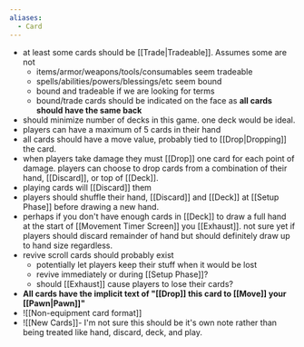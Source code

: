 ```yaml
---
aliases:
  - Card
---
```

- at least some cards should be [[Trade|Tradeable]]. Assumes some are not
	- items/armor/weapons/tools/consumables seem tradeable
	- spells/abilities/powers/blessings/etc seem bound
	- bound and tradeable if we are looking for terms
	- bound/trade cards should be indicated on the face as **all cards should have the same back**
- should minimize number of decks in this game. one deck would be ideal.
- players can have a maximum of 5 cards in their hand
- all cards should have a move value, probably tied to [[Drop|Dropping]] the card.
- when players take damage they must [[Drop]] one card for each point of damage. players can choose to drop cards from a combination of their hand, [[Discard]], or top of [[Deck]].
- playing cards will [[Discard]] them
- players should shuffle their hand, [[Discard]] and [[Deck]] at [[Setup Phase]] before drawing a new hand.
- perhaps if you don't have enough cards in [[Deck]] to draw a full hand at the start of [[Movement Timer Screen]] you [[Exhaust]]. not sure yet if players should discard remainder of hand but should definitely draw up to hand size regardless.
- revive scroll cards should probably exist
	- potentially let players keep their stuff when it would be lost
	- revive immediately or during [[Setup Phase]]?
	- should [[Exhaust]] cause players to lose their cards?
- **All cards have the implicit text of "[[Drop]] this card to [[Move]] your [[Pawn|Pawn]]"**
- ![[Non-equipment card format]]
- ![[New Cards]]- I'm not sure this should be it's own note rather than being treated like hand, discard, deck, and play.